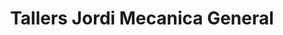 ---
title: "Tallers Jordi Mecanica General"
url: /lleida/tallers-jordi-mecanica-general/
shop: reparación de automóviles
---